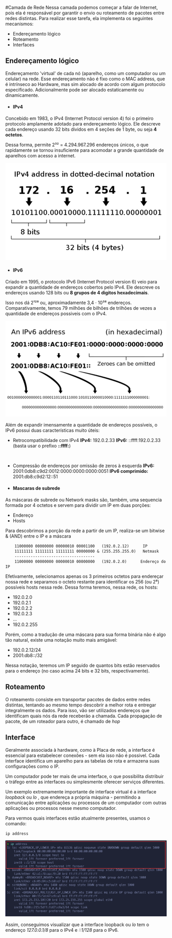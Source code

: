 #Camada de Rede
Nessa camada podemos começar a falar de Internet, pois ela é responsável por
garantir o envio ou roteamento de pacotes entre redes distintas. Para realizar
esse tarefa, ela implementa os seguintes mecanismos:

-	Endereçamento lógico
-	Roteamento
-	Interfaces

## Endereçamento lógico
Endereçamento 'virtual' de cada nó (aparelho, como um computador ou um
celular) na rede. Esse endereçamento não é fixo como o MAC address, que
é intrínseco ao Hardware, mas sim alocado de acordo com algum protocolo
especificado. Adicionalmente pode ser alocado estaticamente ou dinamicamente.

-	#### IPv4

Concebido em 1983, o IPv4 (Internet Protocol version 4) foi o primeiro
protocolo amplamente adotado para endereçamento lógico. Ele descreve cada
endereço usando 32 bits dividos em 4 seções de 1 byte, ou seja **4 octetos**. 

Dessa forma, permite 2³² = 4.294.967.296 endereços únicos, o que rapidamente se
tornou insuficiente para acomodar a grande quantidade de aparelhos com acesso a
internet. 

![Exemplo de endereço IPv4](img/IPv4-example.png)

-	#### IPv6
Criado em 1995, o protocolo IPv6 (Internet Protocol version 6) veio para
expandir a quantidade de endereços cobertos pelo IPv4. Ele descreve os
endereços usando 128 bits ou **8 grupos de 4 digitos hexadecimais**. 

Isso nos dá 2¹²⁸ ou, aproximadamente 3,4 ⋅ 10³⁸ endereços. Comparativamente,
temos 79 milhões de bilhões de trilhões de vezes a quantidade de endereços
possiveis com o IPv4.

![Exemplo de endereço IPv6](img/IPv6-example.png)

Além de expandir imensamente a quantidade de endereços possíveis, o IPv6
possui duas características muito úteis:

-	Retrocompatibilidade com IPv4
		**IPv4:** 192.0.2.33
		**IPv6:** ::ffff:192.0.2.33  (basta usar o prefixo **::ffff:**)
<br>

-	Compressão de endereços por omissão de zeros à esquerda
		**IPv6:** 2001:0db8:c9d2:0012:0000:0000:0000:0051
		**IPv6 comprimido:** 2001:db8:c9d2:12::51

-	#### Mascaras de subrede

As máscaras de subrede ou Network masks são, também, uma sequencia formada
por 4 octetos e servem para dividir um IP em duas porções:

-	Endereço
-	Hosts

Para descobrimos a porção da rede a partir de um IP, realiza-se um bitwise
& (AND) entre o IP e a máscara

```
	11000000 00000000 00000010 00001100   (192.0.2.12)      IP
	11111111 11111111 11111111 00000000 & (255.255.255.0)   Netmask
	-----------------------------------
	11000000 00000000 00000010 00000000   (192.0.2.0)      Endereço do IP
 ``` 

Efetivamente, selecionamos apenas os 3 primeiros octetos para endereçar nossa
rede e separamos o octeto restante para identificar os 256 (ou 2⁸) possíveis
hosts nessa rede. Dessa forma teremos, nessa rede, os hosts:

-	192.0.2.0
-	192.0.2.1
-	192.0.2.2
-	192.0.2.3
-	...
-	192.0.2.255

Porém, como a tradução de uma máscara para sua forma binária não é algo tão
natural, existe uma notação muito mais amigável:

-	192.0.2.12/24
-	2001:db8::/32

Nessa notação, teremos um IP seguido de quantos bits estão reservados para
o endereço (no caso acima 24 bits e 32 bits, respectivamente).

## Roteamento

O roteamento consiste em transportar pacotes de dados entre redes distintas,
tentando ao mesmo tempo descobrir a melhor rota e entregar integralmente os
dados. Para isso, vão ser utilizados endereços que identificam quais nós da
rede receberão a chamada. Cada propagação de pacote, de um roteador para
outro, é chamado de _hop_

<!-- Inserir imagem / gif aqui! -->

## Interface

Geralmente associada à hardware, como à Placa de rede, a interface é
essencial para estabelecer conexões - sem ela isso não é possivel. Cada
interface identifica um aparelho para as tabelas de rota e armazena suas
configurações como o IP. 

Um computador pode ter mais de uma interface, o que possibilita distribuir
o tráfego entre as interfaces ou simplesmente oferecer serviços diferentes.

Um exemplo extremamente importante de interface virtual é a interface
_loopback_ ou _lo_ , que endereça a própria máquina - permitindo a
comunicação entre aplicações ou processos de um computador com outras
aplicações ou processos nesse mesmo computador.

Para vermos quais interfaces estão atualmente presentes, usamos o comando:
				
	ip address

![listando as interfaces](img/loopback_highlighted.png)

Assim, conseguimos visualizar que a interface loopback ou _lo_ tem o endereço
_127.0.0.1/8_ para o IPv4 e _::1/128_ para o IPv6.
